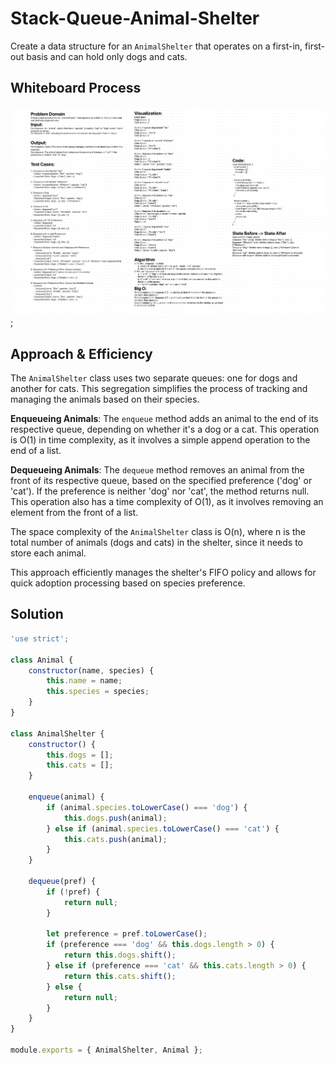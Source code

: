# Stack-Queue-Animal-Shelter

Create a data structure for an `AnimalShelter` that operates on a first-in, first-out basis and can hold only dogs and cats. 


## Whiteboard Process
![Stack-Queue-Animal-Shelter](../assets/StackQueueAnimalShelterWhiteboard.png);

## Approach & Efficiency

The `AnimalShelter` class uses two separate queues: one for dogs and another for cats. This segregation simplifies the process of tracking and managing the animals based on their species.

**Enqueueing Animals**: The `enqueue` method adds an animal to the end of its respective queue, depending on whether it's a dog or a cat. This operation is O(1) in time complexity, as it involves a simple append operation to the end of a list.

**Dequeueing Animals**: The `dequeue` method removes an animal from the front of its respective queue, based on the specified preference ('dog' or 'cat'). If the preference is neither 'dog' nor 'cat', the method returns null. This operation also has a time complexity of O(1), as it involves removing an element from the front of a list.

The space complexity of the `AnimalShelter` class is O(n), where n is the total number of animals (dogs and cats) in the shelter, since it needs to store each animal.

This approach efficiently manages the shelter's FIFO policy and allows for quick adoption processing based on species preference.

## Solution

```js
'use strict';

class Animal {
    constructor(name, species) {
        this.name = name;
        this.species = species;
    }
}

class AnimalShelter {
    constructor() {
        this.dogs = [];
        this.cats = [];
    }

    enqueue(animal) {
        if (animal.species.toLowerCase() === 'dog') {
            this.dogs.push(animal);
        } else if (animal.species.toLowerCase() === 'cat') {
            this.cats.push(animal);
        }
    }

    dequeue(pref) {
        if (!pref) {
            return null;
        }

        let preference = pref.toLowerCase();
        if (preference === 'dog' && this.dogs.length > 0) {
            return this.dogs.shift();
        } else if (preference === 'cat' && this.cats.length > 0) {
            return this.cats.shift();
        } else {
            return null;
        }
    }
}

module.exports = { AnimalShelter, Animal };
